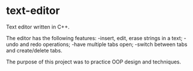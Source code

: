 # text-editor

Text editor written in C++.

The editor has the following features:
-insert, edit, erase strings in a text;
-undo and redo operations;
-have multiple tabs open;
-switch between tabs and create/delete tabs.

The purpose of this project was to practice OOP design and techniques.

